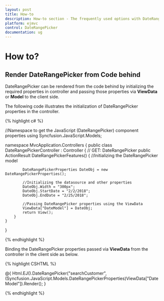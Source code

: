 ```yaml
---
layout: post
title: How-to
description: How-to section - The frequently used options with DateRangepicker 
platform: ejmvc
control: DateRangePicker
documentation: ug
---
```

# How to?

## Render DateRangePicker from Code behind

DateRangePicker can be rendered from the code behind by initializing the required properties in controller and passing those properties via **ViewData** or **Model** to the client side.

The following code illustrates the initialization of DateRangePicker properties in the controller.

{% highlight c# %}

//Namespace to get the JavaScript (DateRangePicker) component properties
using Syncfusion.JavaScript.Models;

namespace MvcApplication.Controllers
{
    public class DateRangePickerController : Controller
    {
        // GET: DateRangePicker
        public ActionResult DateRangePickerFeatures()
        {
            //Initializing the DateRangePicker model

            DateRangePickerProperties DateObj = new DateRangePickerProperties();

            //Initializing the datasource and other properties
            DateObj.Width = "300px";
            DateObj.StartDate = "2/2/2018";
            DateObj.EndDate = "2/25/2018";

            //Passing DateRangePicker properties using the ViewData
            ViewData["DateModel"] = DateObj;
            return View();
        }
    }
}

{% endhighlight %}

Binding the DateRangePicker properties passed via **ViewData** from the controller in the client side as below.

{% highlight CSHTML %}

@{
    Html.EJ().DateRangePicker("searchCustomer",(Syncfusion.JavaScript.Models.DateRangePickerProperties)ViewData["DateModel"]).Render();
}

{% endhighlight %}
